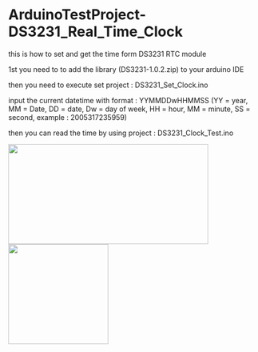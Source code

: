 # ArduinoTestProject-DS3231_Real_Time_Clock

this is how to set and get the time form DS3231 RTC module

1st you need to to add the library (DS3231-1.0.2.zip) to your arduino IDE

then you need to execute set project : DS3231_Set_Clock.ino

input the current datetime with format : YYMMDDwHHMMSS (YY = year, MM = Date, DD = date, Dw = day of week, HH = hour, MM = minute, SS = second, example : 2005317235959)

then you can read the time by using project : DS3231_Clock_Test.ino

<img align="left" width="400" height="200" src="https://i0.wp.com/www.nyebarilmu.com/wp-content/uploads/2017/12/Arduino-uno-Module-RTC-DS3231.png?resize=640%2C338&ssl=1">

<img align="left" width="200" height="200" src="https://cf.shopee.co.id/file/17516f0407e0107f0b3c1d8f088e0c38">
